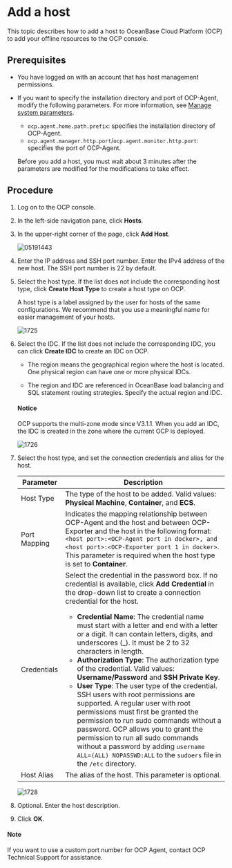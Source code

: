 # Add a host

This topic describes how to add a host to OceanBase Cloud Platform (OCP) to add your offline resources to the OCP console.

## Prerequisites

* You have logged on with an account that has host management permissions.

* If you want to specify the installation directory and port of OCP-Agent, modify the following parameters. For more information, see [Manage system parameters](../1600.system-management-features/300.manage-system-parameter/100.view-system-parameters.md).

  * `ocp.agent.home.path.prefix`: specifies the installation directory of OCP-Agent.
  * `ocp.agent.manager.http.port`/`ocp.agent.monitor.http.port`: specifies the port of OCP-Agent.

   Before you add a host, you must wait about 3 minutes after the parameters are modified for the modifications to take effect.

## Procedure

1. Log on to the OCP console.

2. In the left-side navigation pane, click **Hosts**.

3. In the upper-right corner of the page, click **Add Host**.

   ![05191443](https://obbusiness-private.oss-cn-shanghai.aliyuncs.com/doc/img/ocp/410/%E6%B7%BB%E5%8A%A0%E4%B8%BB%E6%9C%BA-1.png)

4. Enter the IP address and SSH port number. Enter the IPv4 address of the new host. The SSH port number is 22 by default.

5. Select the host type. If the list does not include the corresponding host type, click **Create Host Type** to create a host type on OCP.

   A host type is a label assigned by the user for hosts of the same configurations. We recommend that you use a meaningful name for easier management of your hosts.

   ![1725](https://obbusiness-private.oss-cn-shanghai.aliyuncs.com/doc/img/ocp/410/%E6%96%B0%E5%A2%9E%E6%9C%BA%E5%9E%8B-1.png)

6. Select the IDC. If the list does not include the corresponding IDC, you can click **Create IDC** to create an IDC on OCP.

   * The region means the geographical region where the host is located. One physical region can have one or more physical IDCs.

   * The region and IDC are referenced in OceanBase load balancing and SQL statement routing strategies. Specify the actual region and IDC.

    <main id="notice" type='notice'>
    <h4>Notice</h4>
    <p>OCP supports the multi-zone mode since V3.1.1. When you add an IDC, the IDC is created in the zone where the current OCP is deployed.</p>
    </main>

   ![1726](https://obbusiness-private.oss-cn-shanghai.aliyuncs.com/doc/img/ocp/410/%E6%96%B0%E5%A2%9E%E5%8C%BA%E5%9F%9F-1.png)

7. Select the host type, and set the connection credentials and alias for the host.

   | Parameter | Description   |
   |--------|----------|
   | Host Type | The type of the host to be added. Valid values: **Physical Machine**, **Container**, and **ECS**.     |
   | Port Mapping | Indicates the mapping relationship between OCP-Agent and the host and between OCP-Exporter and the host in the following format: `<host port>:<OCP-Agent port in docker>, and <host port>:<OCP-Exporter port 1 in docker>`. This parameter is required when the host type is set to **Container**.    |
   | Credentials | Select the credential in the password box. If no credential is available, click **Add Credential** in the drop-down list to create a connection credential for the host.  <br><ul><li>**Credential Name**: The credential name must start with a letter and end with a letter or a digit. It can contain letters, digits, and underscores (_). It must be 2 to 32 characters in length. </li><li>**Authorization Type**: The authorization type of the credential. Valid values: **Username/Password** and **SSH Private Key**. </li><li>**User Type**: The user type of the credential. SSH users with root permissions are supported. A regular user with root permissions must first be granted the permission to run sudo commands without a password. OCP allows you to grant the permission to run all sudo commands without a password by adding `username ALL=(ALL) NOPASSWD:ALL` to the `sudoers` file in the `/etc` directory. </li></ul> |
   | Host Alias | The alias of the host. This parameter is optional.     |

   ![1728](https://obbusiness-private.oss-cn-shanghai.aliyuncs.com/doc/img/ocp/410/%E6%96%B0%E5%A2%9E%E5%87%AD%E6%8D%AE-1.png)

8. Optional. Enter the host description.

9. Click **OK**.

<main id="notice" type='explain'>
<h4>Note</h4>
<p>If you want to use a custom port number for OCP Agent, contact OCP Technical Support for assistance. </p>
</main>
